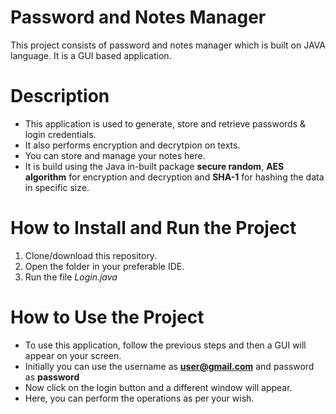 # Password and Notes Manager
This project consists of password and notes manager which is built on JAVA language. It is a GUI based application.

# Description
* This application is used to generate, store and retrieve passwords & login credentials.
* It also performs encryption and decrytpion on texts.
* You can store and manage your notes here.
* It is build using the Java in-built package **secure random**, **AES algorithm** for encryption and decryption and **SHA-1** for hashing the data in specific size.

# How to Install and Run the Project
1. Clone/download this repository.
2. Open the folder in your preferable IDE.
3. Run the file *Login.java*

# How to Use the Project
* To use this application, follow the previous steps and then a GUI will appear on your screen.
* Initially you can use the username as **user@gmail.com** and password as **password**
* Now click on the login button and a different window will appear.
* Here, you can perform the operations as per your wish.
